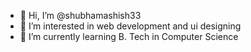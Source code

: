 - 👋 Hi, I’m @shubhamashish33
- 👀 I’m interested in web development and ui designing 
- 🌱 I’m currently learning B. Tech in Computer Science 
<!---
shubhamashish33/shubhamashish33 is a ✨ special ✨ repository because its `README.md` (this file) appears on your GitHub profile.
You can click the Preview link to take a look at your changes.
--->
